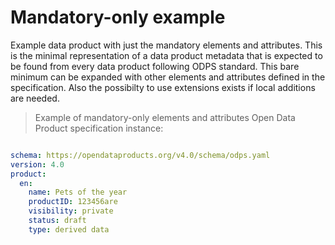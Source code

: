 # Mandatory-only example

Example data product with just the mandatory elements and attributes. This is the minimal representation of a data product metadata that is expected to be found from every data product following ODPS standard. This bare minimum can be expanded with other elements and attributes defined in the specification. Also the possibilty to use extensions exists if local additions are needed. 

> Example of mandatory-only elements and attributes Open Data Product specification instance:

```yml

schema: https://opendataproducts.org/v4.0/schema/odps.yaml
version: 4.0
product:
  en:
    name: Pets of the year
    productID: 123456are
    visibility: private
    status: draft
    type: derived data

```
